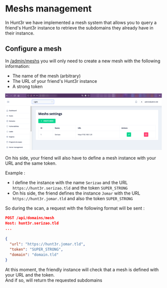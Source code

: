 # Meshs management

In Hunt3r we have implemented a mesh system that allows you to query a friend's Hunt3r instance to retrieve the 
subdomains they already have in their instance.

## Configure a mesh

In [/admin/meshs](http://0.0.0.0/admin/meshs) you will only need to create a new mesh with the following information:

- The name of the mesh (arbitrary)
- The URL of your friend's Hunt3r instance
- A strong token

![](../assets/images/meshs_management.png)

On his side, your friend will also have to define a mesh instance with your URL and the same token.

Example :

  - I define the instance with the name `Serizao` and the URL `https://hunt3r.serizao.tld` and the token `SUPER_STRONG`
  - On his side, the friend defines the instance `Jomar` with the URL `https://hunt3r.jomar.tld` and also the token `SUPER_STRONG`

So during the scan, a request with the following format will be sent :

```json
POST /api/domains/mesh
Host: hunt3r.serizao.tld
...

{ 
  "url": "https://hunt3r.jomar.tld",
  "token": "SUPER_STRONG",
  "domain": "domain.tld"
}
```

At this moment, the friendly instance will check that a mesh is defined with your URL and the token.  
And if so, will return the requested subdomains